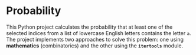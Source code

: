 # Probability
This Python project calculates the probability that at least one of the selected indices from a list of lowercase English letters contains the letter `a`. The project implements two approaches to solve this problem: one using **mathematics** (combinatorics) and the other using the **`itertools`** module.
